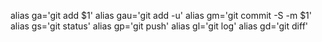 
alias ga='git add $1'
alias gau='git add -u'
alias gm='git commit -S -m $1'
alias gs='git status'
alias gp='git push'
alias gl='git log'
alias gd='git diff'
